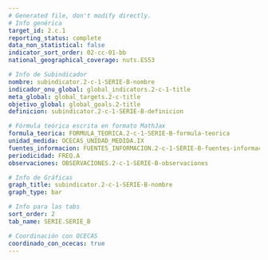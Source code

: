 ```yaml
---
# Generated file, don't modify directly.
# Info genérica
target_id: 2.c.1
reporting_status: complete
data_non_statistical: false
indicator_sort_order: 02-cc-01-bb
national_geographical_coverage: nuts.ES53

# Info de Subindicador
nombre: subindicator.2-c-1-SERIE-B-nombre
indicador_onu_global: global_indicators.2-c-1-title
meta_global: global_targets.2-c-title
objetivo_global: global_goals.2-title
definicion: subindicator.2-c-1-SERIE-B-definicion

# Fórmula teórica escrita en formato MathJax
formula_teorica: FORMULA_TEORICA.2-c-1-SERIE-B-formula-teorica
unidad_medida: OCECAS_UNIDAD_MEDIDA.IX
fuentes_informacion: FUENTES_INFORMACION.2-c-1-SERIE-B-fuentes-informacion
periodicidad: FREQ.A
observaciones: OBSERVACIONES.2-c-1-SERIE-B-observaciones

# Info de Gráficas
graph_title: subindicator.2-c-1-SERIE-B-nombre
graph_type: bar

# Info para las tabs
sort_order: 2
tab_name: SERIE.SERIE_B

# Coordinación con OCECAS
coordinado_con_ocecas: true
---
```

